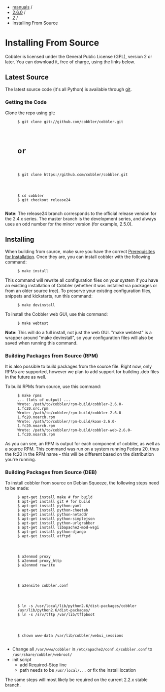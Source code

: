 
<!-- begin content -->

<div id="wrap" class="container">
 <div class="row">
  <div class="span8">
<ul class="breadcrumb"><li><a href="/manuals">manuals</a> <span class="divider">/</span></li><li><a href="/manuals/2.6.0">2.6.0</a> <span class="divider">/</span></li><li><a href="/manuals/2.6.0/2_-_Installing_Cobbler.html">2</a> <span class="divider">/</span></li><li class="active">Installing From Source</li></ul>
   <h1>Installing From Source</h1>
<p>Cobbler is licensed under the General Public License (GPL), version 2 or later. You can download it, free of charge, using the links below.</p>

<h2>Latest Source</h2>

<p>The latest source code (it's all Python) is available through <a href="https://github.com/cobbler/cobbler">git</a>.</p>

<h3>Getting the Code</h3>

<p>Clone the repo using git:</p>

<p><figure class="highlight"><pre><code class="language-bash" data-lang="bash">$ git clone git://github.com/cobbler/cobbler.git</p>

<h1>or</h1>

<p>$ git clone https://github.com/cobbler/cobbler.git</p>

<p>$ cd cobbler
$ git checkout release24</code></pre></figure></p>

<div class="alert alert-info alert-block"><b>Note:</b> The release24 branch corresponds to the official release version for the 2.4.x series. The master branch is the development series, and always uses an odd number for the minor version (for example, 2.5.0).</div>


<h2>Installing</h2>

<p>When building from source, make sure you have the correct <a href="/manuals/2.6.0/2/1_-_Prerequisites.html">Prerequisites for Installation</a>. Once they are, you can install cobbler with the following command:</p>

<p><figure class="highlight"><pre><code class="language-bash" data-lang="bash">$ make install</code></pre></figure></p>

<p>This command will rewrite all configuration files on your system if you have an existing installation of Cobbler (whether it was installed via packages or from an older source tree). To preserve your existing configuration files, snippets and kickstarts, run this command:</p>

<p><figure class="highlight"><pre><code class="language-bash" data-lang="bash">$ make devinstall</code></pre></figure></p>

<p>To install the Cobbler web GUI, use this command:</p>

<p><figure class="highlight"><pre><code class="language-bash" data-lang="bash">$ make webtest</code></pre></figure></p>

<div class="alert alert-info alert-block"><b>Note:</b> This will do a full install, not just the web GUI. "make webtest" is a wrapper around "make devinstall", so your configuration files will also be saved when running this command.</div>


<h3>Building Packages from Source (RPM)</h3>

<p>It is also possible to build packages from the source file. Right now, only RPMs are supported, however we plan to add support for building .deb files in the future as well.</p>

<p>To build RPMs from source, use this command:</p>

<p><figure class="highlight"><pre><code class="language-bash" data-lang="bash">$ make rpms
... (lots of output) ...
Wrote: /path/to/cobbler/rpm-build/cobbler-2.6.0-1.fc20.src.rpm
Wrote: /path/to/cobbler/rpm-build/cobbler-2.6.0-1.fc20.noarch.rpm
Wrote: /path/to/cobbler/rpm-build/koan-2.6.0-1.fc20.noarch.rpm
Wrote: /path/to/cobbler/rpm-build/cobbler-web-2.6.0-1.fc20.noarch.rpm</code></pre></figure></p>

<p>As you can see, an RPM is output for each component of cobbler, as well as a source RPM. This command was run on a system running Fedora 20, thus the fc20 in the RPM name - this will be different based on the distribution you're running.</p>

<h3>Building Packages from Source (DEB)</h3>

<p>To install cobbler from source on Debian Squeeze, the following steps need to be made:</p>

<p><figure class="highlight"><pre><code class="language-bash" data-lang="bash">$ apt-get install make # for build
$ apt-get install git # for build
$ apt-get install python-yaml
$ apt-get install python-cheetah
$ apt-get install python-netaddr
$ apt-get install python-simplejson
$ apt-get install python-urlgrabber
$ apt-get install libapache2-mod-wsgi
$ apt-get install python-django
$ apt-get install atftpd</p>

<p>$ a2enmod proxy
$ a2enmod proxy_http
$ a2enmod rewrite</p>

<p>$ a2ensite cobbler.conf</p>

<p>$ ln -s /usr/local/lib/python2.6/dist-packages/cobbler /usr/lib/python2.6/dist-packages/
$ ln -s /srv/tftp /var/lib/tftpboot</p>

<p>$ chown www-data /var/lib/cobbler/webui_sessions</code></pre></figure></p>

<ul>
<li>Change all <code>/var/www/cobbler</code> in <code>/etc/apache2/conf.d/cobbler.conf</code> to <code>/usr/share/cobbler/webroot/</code></li>
<li>init script

<ul>
<li>add Required-Stop line</li>
<li>path needs to be <code>/usr/local/...</code> or fix the install location
</pre></li>
</ul>
</li>
</ul>


<p>The same steps will most likely be required on the current 2.2.x stable branch.</p>

